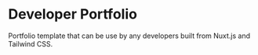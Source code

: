 # Developer Portfolio

Portfolio template that can be use by any developers built from Nuxt.js and Tailwind CSS.
